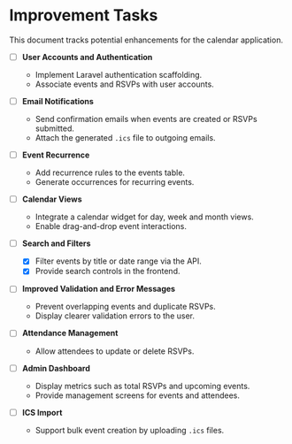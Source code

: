 # Improvement Tasks

This document tracks potential enhancements for the calendar application.

- [ ] **User Accounts and Authentication**
  - Implement Laravel authentication scaffolding.
  - Associate events and RSVPs with user accounts.

- [ ] **Email Notifications**
  - Send confirmation emails when events are created or RSVPs submitted.
  - Attach the generated `.ics` file to outgoing emails.

- [ ] **Event Recurrence**
  - Add recurrence rules to the events table.
  - Generate occurrences for recurring events.

- [ ] **Calendar Views**
  - Integrate a calendar widget for day, week and month views.
  - Enable drag-and-drop event interactions.

- [ ] **Search and Filters**
  - [x] Filter events by title or date range via the API.
  - [x] Provide search controls in the frontend.

- [ ] **Improved Validation and Error Messages**
  - Prevent overlapping events and duplicate RSVPs.
  - Display clearer validation errors to the user.

- [ ] **Attendance Management**
  - Allow attendees to update or delete RSVPs.

- [ ] **Admin Dashboard**
  - Display metrics such as total RSVPs and upcoming events.
  - Provide management screens for events and attendees.

- [ ] **ICS Import**
  - Support bulk event creation by uploading `.ics` files.

